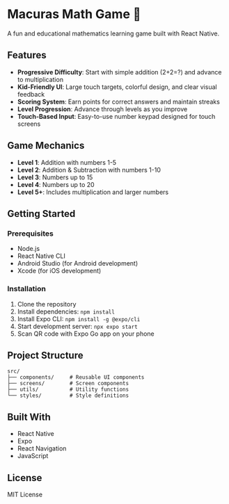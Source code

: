 # Macuras Math Game 🧮

A fun and educational mathematics learning game built with React Native.

## Features

- **Progressive Difficulty**: Start with simple addition (2+2=?) and advance to multiplication
- **Kid-Friendly UI**: Large touch targets, colorful design, and clear visual feedback
- **Scoring System**: Earn points for correct answers and maintain streaks
- **Level Progression**: Advance through levels as you improve
- **Touch-Based Input**: Easy-to-use number keypad designed for touch screens

## Game Mechanics

- **Level 1**: Addition with numbers 1-5
- **Level 2**: Addition & Subtraction with numbers 1-10  
- **Level 3**: Numbers up to 15
- **Level 4**: Numbers up to 20
- **Level 5+**: Includes multiplication and larger numbers

## Getting Started

### Prerequisites

- Node.js
- React Native CLI
- Android Studio (for Android development)
- Xcode (for iOS development)

### Installation

1. Clone the repository
2. Install dependencies: `npm install`
3. Install Expo CLI: `npm install -g @expo/cli`
4. Start development server: `npx expo start`
5. Scan QR code with Expo Go app on your phone

## Project Structure

```
src/
├── components/     # Reusable UI components
├── screens/        # Screen components
├── utils/          # Utility functions
└── styles/         # Style definitions
```

## Built With

- React Native
- Expo
- React Navigation
- JavaScript

## License

MIT License
